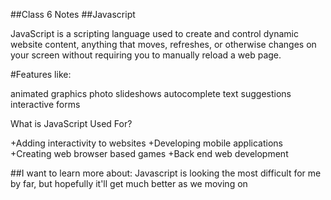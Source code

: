 ##Class 6 Notes
##Javascript

JavaScript is a scripting language used to create and control dynamic website content, 
anything that moves, refreshes, or otherwise changes on your screen without requiring
you to manually reload a web page. 

#Features like:

animated graphics
photo slideshows
autocomplete text suggestions
interactive forms


What is JavaScript Used For?

+Adding interactivity to websites
+Developing mobile applications
+Creating web browser based games
+Back end web development

##I want to learn more about:
Javascript is looking the most difficult for me by far, but hopefully it'll get much better as we moving on
